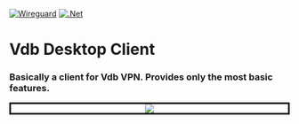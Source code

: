 [![Wireguard](https://img.shields.io/badge/wireguard-%2388171A.svg?style=for-the-badge&logo=wireguard&logoColor=white)](https://www.wireguard.com)
[![.Net](https://img.shields.io/badge/.NET-5C2D91?style=for-the-badge&logo=.net&logoColor=white)](https://dotnet.microsoft.com/en-us/apps/aspnet)

# Vdb Desktop Client
### Basically a client for Vdb VPN. Provides only the most basic features.
<p align="center" style="border:solid black">
  <kbd>
    <img src="https://i.imgur.com/1kkbx9d.png"/>
  </kbd>
</p>
